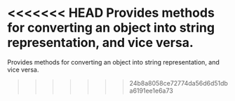 <<<<<<< HEAD
Provides methods for converting an object into string representation, and vice versa.
=======
Provides methods for converting an object into string representation, and vice versa.
>>>>>>> 24b8a8058ce72774da56d6d51dba6191ee1e6a73
